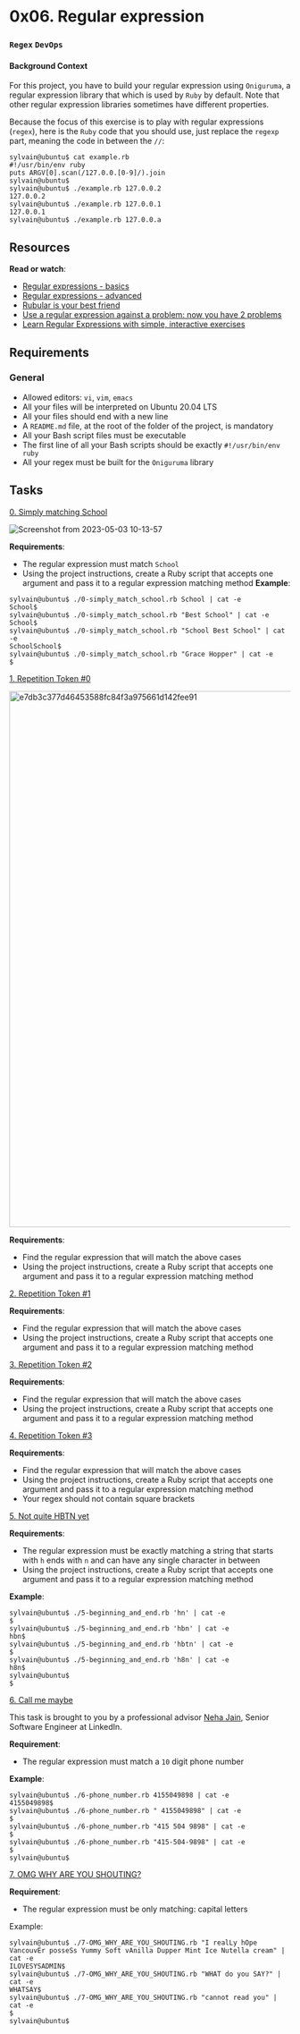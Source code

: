 # 0x06. Regular expression

### `Regex` `DevOps`

#### Background Context
For this project, you have to build your regular expression using `Oniguruma`, a regular expression library that which is used by `Ruby` by default. Note that other regular expression libraries sometimes have different properties.

Because the focus of this exercise is to play with regular expressions (`regex`), here is the `Ruby` code that you should use, just replace the `regexp` part, meaning the code in between the `//`:
```
sylvain@ubuntu$ cat example.rb
#!/usr/bin/env ruby
puts ARGV[0].scan(/127.0.0.[0-9]/).join
sylvain@ubuntu$
sylvain@ubuntu$ ./example.rb 127.0.0.2
127.0.0.2
sylvain@ubuntu$ ./example.rb 127.0.0.1
127.0.0.1
sylvain@ubuntu$ ./example.rb 127.0.0.a
```

## Resources
**Read or watch**:

* [Regular expressions - basics](https://www.slideshare.net/neha_jain/introducing-regular-expressions)
* [Regular expressions - advanced](https://www.slideshare.net/neha_jain/advanced-regular-expressions-80296518)
* [Rubular is your best friend](https://rubular.com/)
* [Use a regular expression against a problem: now you have 2 problems](https://blog.codinghorror.com/regular-expressions-now-you-have-two-problems/)
* [Learn Regular Expressions with simple, interactive exercises](https://regexone.com/)

## Requirements

### General
* Allowed editors: `vi`, `vim`, `emacs`
* All your files will be interpreted on Ubuntu 20.04 LTS
* All your files should end with a new line
* A `README.md` file, at the root of the folder of the project, is mandatory
* All your Bash script files must be executable
* The first line of all your Bash scripts should be exactly `#!/usr/bin/env ruby`
* All your regex must be built for the `Oniguruma` library

## Tasks

[0. Simply matching School](./0-simply_match_school.rb)

![Screenshot from 2023-05-03 10-13-57](https://user-images.githubusercontent.com/85158665/235890405-1930b7ee-7164-41c9-ae4b-df766598762b.png)

**Requirements**:

* The regular expression must match `School`
* Using the project instructions, create a Ruby script that accepts one argument and pass it to a regular expression matching method
**Example**:

```
sylvain@ubuntu$ ./0-simply_match_school.rb School | cat -e
School$
sylvain@ubuntu$ ./0-simply_match_school.rb "Best School" | cat -e
School$
sylvain@ubuntu$ ./0-simply_match_school.rb "School Best School" | cat -e
SchoolSchool$
sylvain@ubuntu$ ./0-simply_match_school.rb "Grace Hopper" | cat -e
$
```

[1. Repetition Token #0](./1-repetition_token_0.rb)

<img width="959" alt="e7db3c377d46453588fc84f3a975661d142fee91" src="https://user-images.githubusercontent.com/85158665/235893933-b69c3155-1f34-4c6a-90cc-d7f76b111dde.png">

**Requirements**:

* Find the regular expression that will match the above cases
* Using the project instructions, create a Ruby script that accepts one argument and pass it to a regular expression matching method

[2. Repetition Token #1](./2-repetition_token_1.rb)



**Requirements**:

* Find the regular expression that will match the above cases
* Using the project instructions, create a Ruby script that accepts one argument and pass it to a regular expression matching method

[3. Repetition Token #2](./3-repetition_token_2.rb)



**Requirements**:

* Find the regular expression that will match the above cases
* Using the project instructions, create a Ruby script that accepts one argument and pass it to a regular expression matching method

[4. Repetition Token #3](./4-repetition_token_3.rb)

**Requirements**:

* Find the regular expression that will match the above cases
* Using the project instructions, create a Ruby script that accepts one argument and pass it to a regular expression matching method
* Your regex should not contain square brackets

[5. Not quite HBTN yet](./5-beginning_and_end.rb)

**Requirements**:

* The regular expression must be exactly matching a string that starts with `h` ends with `n` and can have any single character in between
* Using the project instructions, create a Ruby script that accepts one argument and pass it to a regular expression matching method

**Example**:

```
sylvain@ubuntu$ ./5-beginning_and_end.rb 'hn' | cat -e
$
sylvain@ubuntu$ ./5-beginning_and_end.rb 'hbn' | cat -e
hbn$
sylvain@ubuntu$ ./5-beginning_and_end.rb 'hbtn' | cat -e
$
sylvain@ubuntu$ ./5-beginning_and_end.rb 'h8n' | cat -e
h8n$
sylvain@ubuntu$
$
```

[6. Call me maybe](./6-phone_number.rb)

This task is brought to you by a professional advisor [Neha Jain](https://twitter.com/_nehajain), Senior Software Engineer at LinkedIn.

**Requirement**:

* The regular expression must match a `10` digit phone number

**Example**:

```
sylvain@ubuntu$ ./6-phone_number.rb 4155049898 | cat -e
4155049898$
sylvain@ubuntu$ ./6-phone_number.rb " 4155049898" | cat -e
$
sylvain@ubuntu$ ./6-phone_number.rb "415 504 9898" | cat -e
$
sylvain@ubuntu$ ./6-phone_number.rb "415-504-9898" | cat -e
$
sylvain@ubuntu$
```

[7. OMG WHY ARE YOU SHOUTING?](./7-OMG_WHY_ARE_YOU_SHOUTING.rb)

**Requirement**:

* The regular expression must be only matching: capital letters

Example:

```
sylvain@ubuntu$ ./7-OMG_WHY_ARE_YOU_SHOUTING.rb "I realLy hOpe VancouvEr posseSs Yummy Soft vAnilla Dupper Mint Ice Nutella cream" | cat -e
ILOVESYSADMIN$
sylvain@ubuntu$ ./7-OMG_WHY_ARE_YOU_SHOUTING.rb "WHAT do you SAY?" | cat -e
WHATSAY$
sylvain@ubuntu$ ./7-OMG_WHY_ARE_YOU_SHOUTING.rb "cannot read you" | cat -e
$
sylvain@ubuntu$
```
